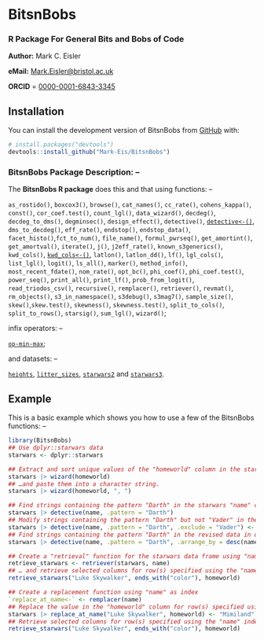 # BitsnBobs
### R Package For General Bits and Bobs of Code

**Author:** Mark C. Eisler

**eMail:** Mark.Eisler@bristol.ac.uk

**ORCID** = [0000-0001-6843-3345](https://orcid.org/0000-0001-6843-3345)

## Installation

You can install the development version of BitsnBobs from [GitHub](https://github.com/) with:

``` r
# install.packages("devtools")
devtools::install_github("Mark-Eis/BitsnBobs")
```
	
### BitsnBobs Package Description: –
The **BitsnBobs R package** does this and that using functions: –

`as_rostido()`, `boxcox3()`, `browse()`, `cat_names()`, `cc_rate()`, `cohens_kappa()`, `const()`, `cor_coef.test()`,
 `count_lgl()`, `data_wizard()`, `decdeg()`, `decdeg_to_dms()`, `degminsec()`, `design_effect()`, `detective()`,
[`detective<-()`](https://mark-eis.github.io/BitsnBobs/reference/detective.html), `dms_to_decdeg()`, `eff_rate()`,
`endstop()`, `endstop_data()`, `facet_histo()`,`fct_to_num()`, `file_name()`, `formul_pwrseq()`, `get_amortint()`,
 `get_amortval()`, `iterate()`, `j()`, `j2eff_rate()`, `known_s3generics()`, `kwd_cols()`,
[`kwd_cols<-()`](https://mark-eis.github.io/BitsnBobs/reference/kwd_cols.html), `latlon()`, `latlon_dd()`, `lf()`,
`lgl_cols()`, `list_lgl()`, `logit()`, `ls_all()`, `marker()`, `method_info()`, `most_recent_fdate()`, `nom_rate()`,
`opt_bc()`, `phi_coef()`, `phi_coef.test()`, `power_seq()`, `print_all()`, `print_lf()`, `prob_from_logit()`,
`read_triodos_csv()`, `recursive()`, `remplacer()`, `retriever()`, `revmat()`, `rm_objects()`, `s3_in_namespace()`,
`s3debug()`, `s3mag7()`, `sample_size()`, `skew()`,`skew.test()`, `skewness()`, `skewness.test()`, `split_to_cols()`,
`split_to_rows()`, `starsig()`, `sum_lgl()`, `wizard()`;

infix operators: –

[`op-min-max`](https://mark-eis.github.io/BitsnBobs/reference/op-min-max.html);

and datasets: –

[`heights`](https://mark-eis.github.io/BitsnBobs/reference/heights.html), [`litter_sizes`](https://mark-eis.github.io/BitsnBobs/reference/litter_sizes.html), [`starwars2`](https://mark-eis.github.io/BitsnBobs/reference/starwars2.html) and [`starwars3`](https://mark-eis.github.io/BitsnBobs/reference/starwars3.html).

## Example

This is a basic example which shows you how to use a few of the BitsnBobs functions: –

``` r
library(BitsnBobs)
## Use dplyr::starwars data
starwars <- dplyr::starwars

## Extract and sort unique values of the "homeworld" column in the starwars data
starwars |> wizard(homeworld)
## …and paste them into a character string.
starwars |> wizard(homeworld, ", ")

## Find strings containing the pattern "Darth" in the starwars "name" column
starwars |> detective(name, .pattern = "Darth")
## Modify strings containing the pattern "Darth" but not "Vader" in the "name" column
starwars |> detective(name, .pattern = "Darth", .exclude = "Vader") <- "Darth The First"
## Find strings containing the pattern "Darth" in the revised data in descending order
starwars |> detective(name, .pattern = "Darth", .arrange_by = desc(name))

## Create a "retrieval" function for the starwars data frame using "name" as index
retrieve_starwars <- retriever(starwars, name)
## … and retrieve selected columns for row(s) specified using the "name" index
retrieve_starwars("Luke Skywalker", ends_with("color"), homeworld)

## Create a replacement function using "name" as index
`replace_at_name<-` <- remplacer(name)
## Replace the value in the "homeworld" column for row(s) specified using the "name" index
starwars |> replace_at_name("Luke Skywalker", homeworld) <- "Mimiland"
## Retrieve selected columns for row(s) specified using the "name" index
retrieve_starwars("Luke Skywalker", ends_with("color"), homeworld)
```

